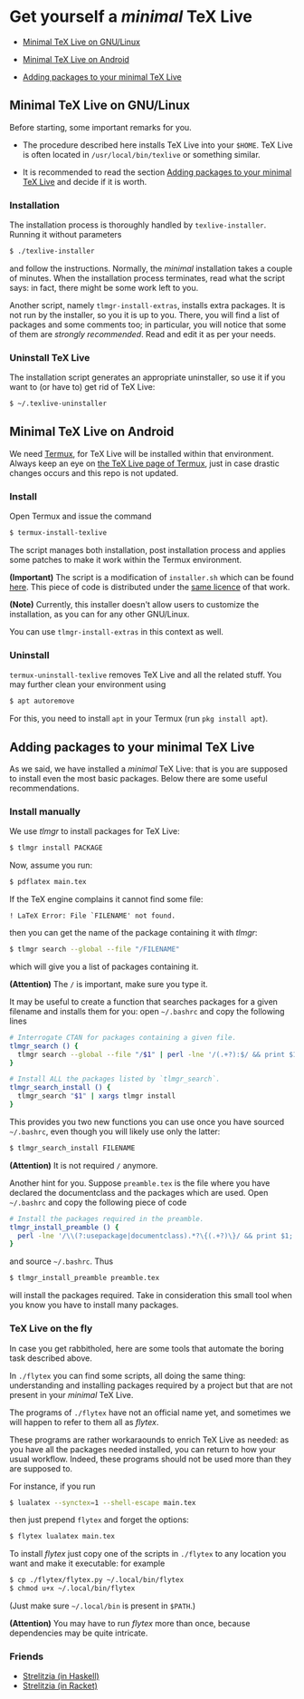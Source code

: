 # Get yourself a *minimal* TeX Live


* [Minimal TeX Live on GNU/Linux](#minimal-tex-live-on-gnulinux)

* [Minimal TeX Live on Android](#minimal-tex-live-on-android)

* [Adding packages to your minimal TeX Live](#adding-packages-to-your-minimal-tex-live)



## Minimal TeX Live on GNU/Linux

Before starting, some important remarks for you.

* The procedure described here installs TeX Live into your `$HOME`. TeX Live is often located in `/usr/local/bin/texlive` or something similar.

* It is recommended to read the section [Adding packages to your minimal TeX Live](#adding-packages-to-your-minimal-tex-live) and decide if it is worth.


### Installation

The installation process is thoroughly handled by `texlive-installer`. Running it without parameters

``` sh
$ ./texlive-installer
```

and follow the instructions. Normally, the *minimal* installation takes a couple of minutes. When the installation process terminates, read what the script says: in fact, there might be some work left to you.

Another script, namely `tlmgr-install-extras`, installs extra packages. It is not run by the installer, so you it is up to you. There, you will find a list of packages and some comments too; in particular, you will notice that some of them are *strongly recommended*. Read and edit it as per your needs.


### Uninstall TeX Live

The installation script generates an appropriate uninstaller, so use it if you want to (or have to) get rid of TeX Live:

``` sh
$ ~/.texlive-uninstaller
```



## Minimal TeX Live on Android

We need [Termux](https://termux.dev/en/), for TeX Live will be installed within that environment. Always keep an eye on [the TeX Live page of Termux](https://wiki.termux.com/wiki/TeX_Live), just in case drastic changes occurs and this repo is not updated.


### Install

Open Termux and issue the command

``` sh
$ termux-install-texlive
```

The script manages both installation, post installation process and applies some patches to make it work within the Termux environment.

**(Important)** The script is a modification of `installer.sh` which can be found [here](https://github.com/termux/termux-packages/blob/master/packages/texlive-installer). This piece of code is distributed under the [same licence](https://github.com/termux/termux-packages/blob/master/LICENSE.md) of that work.

**(Note)** Currently, this installer doesn't allow users to customize the installation, as you can for any other GNU/Linux.

You can use `tlmgr-install-extras` in this context as well.


### Uninstall

`termux-uninstall-texlive` removes TeX Live and all the related stuff. You may further clean your environment using

``` sh
$ apt autoremove
```

For this, you need to install `apt` in your Termux (run `pkg install apt`).



## Adding packages to your minimal TeX Live

As we said, we have installed a *minimal* TeX Live: that is you are supposed to install even the most basic packages. Below there are some useful recommendations.


### Install manually

We use *tlmgr* to install packages for TeX Live:

``` sh
$ tlmgr install PACKAGE
```

Now, assume you run:

``` sh
$ pdflatex main.tex
```

If the TeX engine complains it cannot find some file:

```
! LaTeX Error: File `FILENAME' not found.
```

then you can get the name of the package containing it with *tlmgr*:

``` sh
$ tlmgr search --global --file "/FILENAME"
```

which will give you a list of packages containing it.

**(Attention)** The `/` is important, make sure you type it.

It may be useful to create a function that searches packages for a given filename and installs them for you: open `~/.bashrc` and copy the following lines

``` sh
# Interrogate CTAN for packages containing a given file.
tlmgr_search () {
  tlmgr search --global --file "/$1" | perl -lne '/(.+?):$/ && print $1'
}

# Install ALL the packages listed by `tlmgr_search`.
tlmgr_search_install () {
  tlmgr_search "$1" | xargs tlmgr install
}
```

This provides you two new functions you can use once you have sourced `~/.bashrc`, even though you will likely use only the latter:

``` sh
$ tlmgr_search_install FILENAME
```

**(Attention)** It is not required `/` anymore.

Another hint for you. Suppose `preamble.tex` is the file where you have declared the documentclass and the packages which are used. Open `~/.bashrc` and copy the following piece of code

``` sh
# Install the packages required in the preamble.
tlmgr_install_preamble () {
  perl -lne '/\\(?:usepackage|documentclass).*?\{(.+?)\}/ && print $1;' $1 | xargs tlmgr install
}
```

and source `~/.bashrc`. Thus

``` sh
$ tlmgr_install_preamble preamble.tex
```

will install the packages required. Take in consideration this small tool when you know you have to install many packages.


### TeX Live on the fly

In case you get rabbitholed, here are some tools that automate the boring task described above.

In `./flytex` you can find some scripts, all doing the same thing: understanding and installing packages required by a project but that are not present in your *minimal* TeX Live.

The programs of `./flytex` have not an official name yet, and sometimes we will happen to refer to them all as *flytex*.

These programs are rather workaraounds to enrich TeX Live as needed: as you have all the packages needed installed, you can return to how your usual workflow. Indeed, these programs should not be used more than they are supposed to.

For instance, if you run

``` sh
$ lualatex --synctex=1 --shell-escape main.tex
```

then just prepend `flytex` and forget the options:

``` sh
$ flytex lualatex main.tex
```

To install *flytex* just copy one of the scripts in `./flytex` to any location you want and make it executable: for example

``` sh
$ cp ./flytex/flytex.py ~/.local/bin/flytex
$ chmod u+x ~/.local/bin/flytex
```

(Just make sure `~/.local/bin` is present in `$PATH`.)

**(Attention)** You may have to run *flytex* more than once, because dependencies may be quite intricate.


### Friends

* [Strelitzia (in Haskell)](https://github.com/indrjo/haskell-strelitzia)
* [Strelitzia (in Racket)](https://github.com/indrjo/racket-strelitzia)

